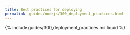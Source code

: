 ```yaml
---
title: Best practices for deploying
permalink: guides/nodejs/300_deployment_practices.html
---
```


{% include guides/300_deployment_practices.md.liquid %}
